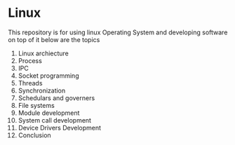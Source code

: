 # Linux
This repository is for using linux Operating System and developing software on top of it
below are the topics
1. Linux archiecture 
2. Process
3. IPC
4. Socket programming
5. Threads
6. Synchronization
7. Schedulars and governers
8. File systems
9. Module development
10. System call development
11. Device Drivers Development
12. Conclusion
